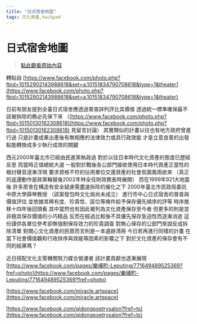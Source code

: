 ```yaml
---
title: "日式宿舍地圖"
tags: 文化資產,hackpad
---
```


# 日式宿舍地圖

> [點此觀看原始內容](https://g0v.hackpad.tw/EXvktkInUCd)

轉貼自 [https://www.facebook.com/photo.php?fbid=10152902143988618&set=a.10151834790708618&type=1&theater](https://www.facebook.com/photo.php?fbid=10152902143988618&set=a.10151834790708618&type=1&theater)

日前有朋友提到全臺日式宿舍應透過普查詳列評比其價值
透過統一標準確保最不該被拆除的務必先保下來
（[https://www.facebook.com/photo.php?fbid=10150130162308618](https://www.facebook.com/photo.php?fbid=10150130162308618)
見留言討論）
其實類似的計畫以往也有地方政府曾進行過
只是計畫成果出產後有無相應的法律效力或具行政效能
才是立意良善的出發點能轉換成多少執行成效的關鍵

西元2000年臺北市已經由民進黨執政過
對於以往日本時代文化資產的態度已歷經反思
而當時正值總統大選
一股對於戰後各公部門接收使用日本時代資產正當性的檢討聲音逐漸浮現
要求資格不符的佔用單位交還資產的社會氛圍風雨欲來
（真正的返還動作是政黨輪替後2002年林全任財政務長時展開）
而在1999年921大地震後
許多房舍在構造有安全疑慮需盡速拆除的催化之下
2000年臺北市民政局委託中原大學薛琴教授
（該案發包時文化局尚未成立）
進行市中心日式宿舍的普查與價值評估
並依據其稀有度、珍貴性、區位等條件給予保存優先順序的評等
時序推移十四年後回頭看
其中當然也有因此被列為文化資產保存至今者
但更多的則是並非極具保存價值的小巧精品
反而在經過比較後不具優先保存急迫性而逐漸消逝
這份謹供各單位參考卻無強制保存效力的珍貴調查
對無心保存的公部門來說反成拆除清單
對關心文化資產的民眾而言則是一本遺跡清冊
今日若再進行同樣的計畫
在當下社會價值觀和行政排序與效能等因素的影響之下
對於文化資產的保存會有不同的結果嗎？

近日搭配文化主管機關努力媒合營運者
該計畫貢獻也逐漸展現
[https://www.facebook.com/pages/樂埔町-Leputing/771649489525369?fref=photo](https://www.facebook.com/pages/樂埔町-Leputing/771649489525369?fref=photo)

[https://www.facebook.com/miracle.artspace](https://www.facebook.com/miracle.artspace)

[https://www.facebook.com/qidongpoetrysalon?fref=ts](https://www.facebook.com/qidongpoetrysalon?fref=ts)


